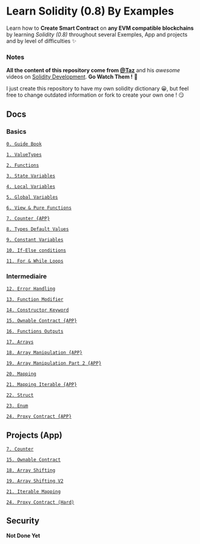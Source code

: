 # Learn Solidity (0.8) By Examples

Learn how to **Create Smart Contract** on **any EVM compatible blockchains** by learning _Solidity (0.8)_ throughout several Exemples, App and projects and by level of difficulties ✨

### Notes

**All the content of this repository come from [@Taz](https://github.com/t4sk/)** and his $awesome$ videos on [Solidity Development](https://youtube.com/playlist?list=PLO5VPQH6OWdVQwpQfw9rZ67O6Pjfo6q-p). **Go Watch Them !** 🤩

I just create this repository to have my own solidity dictionary 😀, but feel free to change outdated information or fork to create your own one ! 😏

## Docs

### Basics

[`0. Guide Book`](docs/0-%20Solidity-Wiki.md)

[`1. ValueTypes`](docs/1-%20ValueTypes.sol)

[`2. Functions`](docs/2-%20Func.sol)

[`3. State Variables`](docs/3-%20StateVariables.sol)

[`4. Local Variables`](docs/4-%20LocalVariables.sol)

[`5. Global Variables`](docs/5-%20GlobalVars.sol)

[`6. View & Pure Functions`](docs/6-%20ViewAndPure.sol)

[`7. Counter {APP}`](app/7-%20Counter.sol)

[`8. Types Default Values`](docs/8-%20DefaultValues.sol)

[`9. Constant Variables`](docs/9-%20Constants.sol)

[`10. If-Else conditions`](docs/10-%20IfElse.sol)

[`11. For & While Loops`](docs/11-%20ForAndWhileLoops.sol)

### Intermediaire

[`12. Error Handling`](docs/12-%20Error.sol)

[`13. Function Modifier`](docs/13-%20FunctionModifier.sol)

[`14. Constructor Keyword`](docs/14-%20Constructor.sol)

[`15. Ownable Contract {APP}`](app/15-%20Ownable.sol)

[`16. Functions Outputs`](docs/16-%20FunctionOutputs.sol)

[`17. Arrays`](docs/17-%20Array.sol)

[`18. Array Manipulation {APP}`](app/18-%20ArrayShift.sol)

[`19. Array Manipulation Part 2 {APP}`](app/19-%20ArrayReplaceLast.sol)

[`20. Mapping`](docs/20-%20Mapping.sol)

[`21. Mapping Iterable {APP}`](app/21-%20IterableMapping.sol)

[`22. Struct`](docs/22-%20Struct.sol)

[`23. Enum`](docs/23-%20Enum.sol)

[`24. Proxy Contract {APP}`](app/24-%20Proxy.sol)

## Projects (App)

[`7. Counter`](app/7-%20Counter.sol)

[`15. Ownable Contract`](app/15-%20Ownable.sol)

[`18. Array Shifting`](app/18-%20ArrayShift.sol)

[`19. Array Shifting V2`](app/19-%20ArrayReplaceLast.sol)

[`21. Iterable Mapping`](app/21-%20IterableMapping.sol)

[`24. Proxy Contract (Hard)`](app/24-%20Proxy.sol)

## Security

**Not Done Yet**
